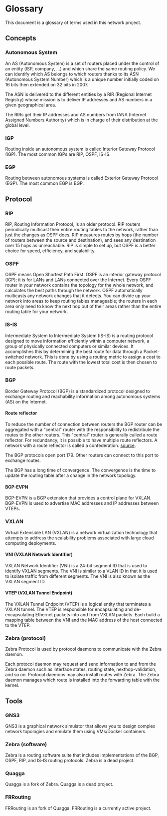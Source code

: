 # Glossary
This document is a glossary of terms used in this network project.

## Concepts

### Autonomous System
An AS (Autonomous System) is a set of routers placed under the control of an entity (ISP, company, ...) and which share the same routing policy.
We can identify which AS belongs to which routers thanks to its ASN (Autonomous System Number) which is a unique number initially coded on 16 bits then extended on 32 bits in 2007.

The ASN is delivered to the different entities by a RIR (Regional Internet Registry) whose mission is to deliver IP addresses and AS numbers in a given geographical area.

The RIRs get their IP addresses and AS numbers from IANA (Internet Assigned Numbers Authority) which is in charge of their distribution at the global level.

### IGP
Routing inside an autonomous system is called Interior Gateway Protocol (IGP). The most common IGPs are RIP, OSPF, IS-IS.

### EGP
Routing between autonomous systems is called Exterior Gateway Protocol (EGP). The most common EGP is BGP.

## Protocol

### RIP
RIP, Routing Information Protocol, is an older protocol. RIP routers periodically multicast their entire routing tables to the network, rather than just the changes as OSPF does. RIP measures routes by hops (the number of routers between the source and destination), and sees any destination over 15 hops as unreachable. RIP is simple to set up, but OSPF is a better choice for speed, efficiency, and scalability.

### OSPF
OSPF means Open Shortest Path First. OSPF is an interior gateway protocol (IGP); it is for LANs and LANs connected over the Internet. Every OSPF router in your network contains the topology for the whole network, and calculates the best paths through the network. OSPF automatically multicasts any network changes that it detects. You can divide up your network into areas to keep routing tables manageable; the routers in each area only need to know the next hop out of their areas rather than the entire routing table for your network.

### IS-IS
Intermediate System to Intermediate System (IS-IS) is a routing protocol designed to move information efficiently within a computer network, a group of physically connected computers or similar devices.
It accomplishes this by determining the best route for data through a Packet-switched network. This is done by using a routing metric to assign a cost to each possible route. The route with the lowest total cost is then chosen to route packets.

### BGP

Border Gateway Protocol (BGP) is a standardized protocol designed to exchange routing and reachability information among autonomous systems (AS) on the Internet.

#### Route reflector
To reduce the number of connection between routers the BGP router can be aggregated with a "central" router with the responsibility to redistribute the routes to the other routers. This "central" router is generally called a route reflector. For redundancy, it is possible to have multiple route reflectors. A network with a route reflector is called a confederation.
[source](https://www.nongnu.org/quagga/docs/docs-multi/Route-Server.html#Route-Server).

The BGP protocols open port 179. Other routers can connect to this port to exchange routes.

The BGP has a long time of convergence. The convergence is the time to update the routing table after a change in the network topology.

#### BGP-EVPN
BGP-EVPN is a BGP extension that provides a control plane for VXLAN. BGP-EVPN is used to advertise MAC addresses and IP addresses between VTEPs.

### VXLAN
Virtual Extensible LAN (VXLAN) is a network virtualization technology that attempts to address the scalability problems associated with large cloud computing deployments.

#### VNI (VXLAN Network Identifier)
VXLAN Network Identifier (VNI) is a 24-bit segment ID that is used to identify VXLAN segments. The VNI is similar to a VLAN ID in that it is used to isolate traffic from different segments. The VNI is also known as the VXLAN segment ID.

#### VTEP (VXLAN Tunnel Endpoint)
The VXLAN Tunnel Endpoint (VTEP) is a logical entity that terminates a VXLAN tunnel. The VTEP is responsible for encapsulating and de-encapsulating Ethernet packets into and from VXLAN packets. Each build a mapping table between the VNI and the MAC address of the host connected to the VTEP.

### Zebra (protocol)
Zebra Protocol is used by protocol daemons to communicate with the Zebra daemon.

Each protocol daemon may request and send information to and from the Zebra daemon such as interface states, routing state, nexthop-validation, and so on. Protocol daemons may also install routes with Zebra. The Zebra daemon manages which route is installed into the forwarding table with the kernel.

## Tools

### GNS3
GNS3 is a graphical network simulator that allows you to design complex network topologies and emulate them using VMs/Docker containers.

### Zebra (software)
Zebra is a routing software suite that includes implementations of the BGP, OSPF, RIP, and IS-IS routing protocols.
Zebra is a dead project.

### Quagga
Quagga is a fork of Zebra.
Quagga is a dead project.

### FRRouting
FRRouting is an fork of Quagga.
FRRouting is a currently active project.
